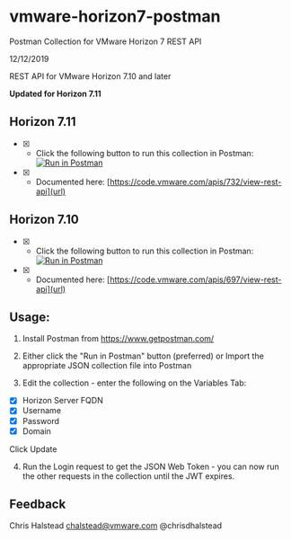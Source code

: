 # vmware-horizon7-postman
Postman Collection for VMware Horizon 7 REST API

12/12/2019

REST API for VMware Horizon 7.10 and later

**Updated for Horizon 7.11**

## Horizon 7.11


- [x] - Click the following button to run this collection in Postman: [![Run in Postman](https://run.pstmn.io/button.svg)](https://app.getpostman.com/run-collection/0bd9b80c00d4144abb75)
- [x] - Documented here: [https://code.vmware.com/apis/732/view-rest-api](url)


## Horizon 7.10


- [x] - Click the following button to run this collection in Postman: [![Run in Postman](https://run.pstmn.io/button.svg)](https://app.getpostman.com/run-collection/0bd9b80c00d4144abb75)
- [x] - Documented here: [https://code.vmware.com/apis/697/view-rest-api](url)



## Usage:

1. Install Postman from https://www.getpostman.com/

2. Either click the "Run in Postman" button (preferred) or Import the appropriate JSON collection file into Postman 

3. Edit the collection - enter the following on the Variables Tab:

- [x] 	Horizon Server FQDN
- [x] 	Username
- [x] 	Password	
- [x] 	Domain

Click Update

4. Run the Login request to get the JSON Web Token - you can now run the other requests in the collection until the JWT expires.

## Feedback



Chris Halstead
chalstead@vmware.com
@chrisdhalstead